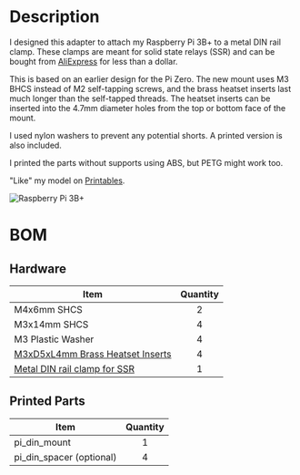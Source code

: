 # Description
I designed this adapter to attach my Raspberry Pi 3B+ to a metal DIN rail clamp. These clamps are meant for solid state relays (SSR) and can be bought from [AliExpress](https://a.aliexpress.com/_mPAzuSc) for less than a dollar.

This is based on an earlier design for the Pi Zero. The new mount uses M3 BHCS instead of M2 self-tapping screws, and the brass heatset inserts last much longer than the self-tapped threads. The heatset inserts can be inserted into the 4.7mm diameter holes from the top or bottom face of the mount.

I used nylon washers to prevent any potential shorts. A printed version is also included.

I printed the parts without supports using ABS, but PETG might work too.

"Like" my model on [Printables](https://www.printables.com/model/321853-pi-zero-metal-din-clamp-adapter/files).

![Raspberry Pi 3B+](https://github.com/ngzhengqin/ZQ_3D_Prints/blob/a1a97650d68e2a93f5a72b8bccc287beb814b2f8/Pi%20Zero%20DIN%20Mount/Images/IMG_0514.jpg)

# BOM
## Hardware
| Item                                                                                   | Quantity |
| -------------------------------------------------------------------------------------- | :------: |
| M4x6mm SHCS                                                                            | 2        |
| M3x14mm SHCS                                                                           | 4        |
| M3 Plastic Washer                                                                      | 4        |
| [M3xD5xL4mm Brass Heatset Inserts](https://www.aliexpress.com/item/4000232858343.html) | 4        |
| [Metal DIN rail clamp for SSR](https://a.aliexpress.com/_mPAzuSc)                      | 1        |

## Printed Parts
| Item                     | Quantity|
| ------------------------ | :-----: |
| pi_din_mount             | 1       |
| pi_din_spacer (optional) | 4       |
